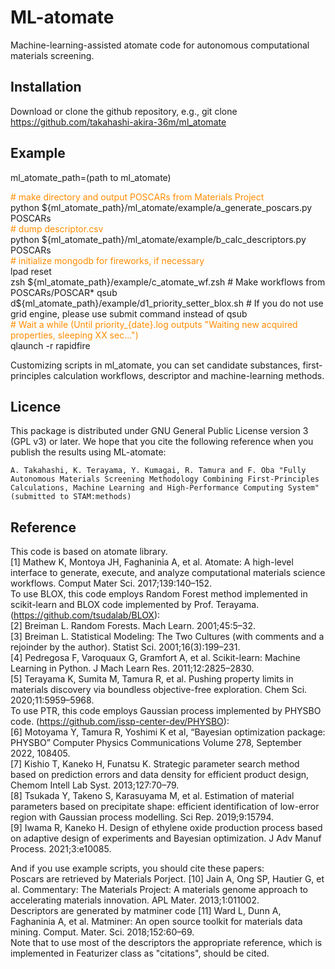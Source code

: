 ML-atomate
====

Machine-learning-assisted atomate code for autonomous computational materials screening.


## Installation
Download or clone the github repository, e.g., git clone https://github.com/takahashi-akira-36m/ml_atomate


## Example
ml_atomate_path=(path to ml_atomate) 


<span style="color: darkorange; ">\# make directory and output POSCARs from Materials Project </span>  
python ${ml_atomate_path}/ml_atomate/example/a_generate_poscars.py POSCARs  
 <span style="color: darkorange; ">\# dump descriptor.csv </span>  
python ${ml_atomate_path}/ml_atomate/example/b_calc_descriptors.py POSCARs  
<span style="color: darkorange; ">\# initialize mongodb for fireworks, if necessary </span>  
lpad reset  
zsh ${ml_atomate_path}/example/c_atomate_wf.zsh # Make workflows from POSCARs/POSCAR*  
qsub d${ml_atomate_path}/example/d1_priority_setter_blox.sh # If you do not use grid engine, please use submit command instead of qsub  
<span style="color: darkorange; "> \# Wait a while (Until priority_{date}.log outputs "Waiting new acquired properties, sleeping XX sec...") </span>  
qlaunch -r rapidfire   


Customizing scripts in ml_atomate, you can set candidate substances, first-principles calculation workflows, descriptor and machine-learning methods.

## Licence

This package is distributed under GNU General Public License version 3 (GPL v3) or later. 
We hope that you cite the following reference when you publish the results using ML-atomate:
```buildoutcfg
A. Takahashi, K. Terayama, Y. Kumagai, R. Tamura and F. Oba "Fully Autonomous Materials Screening Methodology Combining First-Principles Calculations, Machine Learning and High-Performance Computing System" (submitted to STAM:methods)
```

## Reference
This code is based on atomate library.  
[1] Mathew K, Montoya JH, Faghaninia A, et al. Atomate: A high-level interface to generate, execute, and analyze computational materials science workflows. Comput
Mater Sci. 2017;139:140–152.  
To use BLOX, this code employs Random Forest method implemented in scikit-learn and BLOX code implemented by Prof. Terayama. (https://github.com/tsudalab/BLOX):  
[2] Breiman L. Random Forests. Mach Learn. 2001;45:5–32.  
[3] Breiman L. Statistical Modeling: The Two Cultures (with comments and a
rejoinder by the author). Statist Sci. 2001;16(3):199–231.  
[4] Pedregosa F, Varoquaux G, Gramfort A, et al. Scikit-learn: Machine Learning in
Python. J Mach Learn Res. 2011;12:2825–2830.  
[5] Terayama K, Sumita M, Tamura R, et al. Pushing property limits in materials
discovery via boundless objective-free exploration. Chem Sci. 2020;11:5959–5968.  
To use PTR, this code employs Gaussian process implemented by PHYSBO code. (https://github.com/issp-center-dev/PHYSBO):  
[6] Motoyama Y, Tamura R, Yoshimi K et al, “Bayesian optimization package: PHYSBO” Computer Physics Communications Volume 278, September 2022, 108405.  
[7] Kishio T, Kaneko H, Funatsu K. Strategic parameter search method based on
prediction errors and data density for efficient product design, Chemom Intell Lab
Syst. 2013;127:70–79.  
[8] Tsukada Y, Takeno S, Karasuyama M, et al. Estimation of material parameters
based on precipitate shape: efficient identification of low-error region with
Gaussian process modelling. Sci Rep. 2019;9:15794.  
[9] Iwama R, Kaneko H. Design of ethylene oxide production process based on
adaptive design of experiments and Bayesian optimization. J Adv Manuf Process.
2021;3:e10085.  

And if you use example scripts, you should cite these papers:  
Poscars are retrieved by Materials Porject.
[10] Jain A, Ong SP, Hautier G, et al. Commentary: The Materials Project: A materials
genome approach to accelerating materials innovation. APL Mater. 2013;1:011002.  
Descriptors are generated by matminer code
[11] Ward L, Dunn A, Faghaninia A, et al. Matminer: An open source toolkit for
materials data mining. Comput. Mater. Sci. 2018;152:60–69.  
Note that to use most of the descriptors the appropriate reference, which is implemented in Featurizer class as "citations", should be cited.

